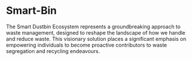 # Smart-Bin
The Smart Dustbin Ecosystem represents a groundbreaking approach to waste management,  designed to reshape the landscape of how we handle and reduce waste. This visionary solution  places a significant emphasis on empowering individuals to become proactive contributors to  waste segregation and recycling endeavours. 
